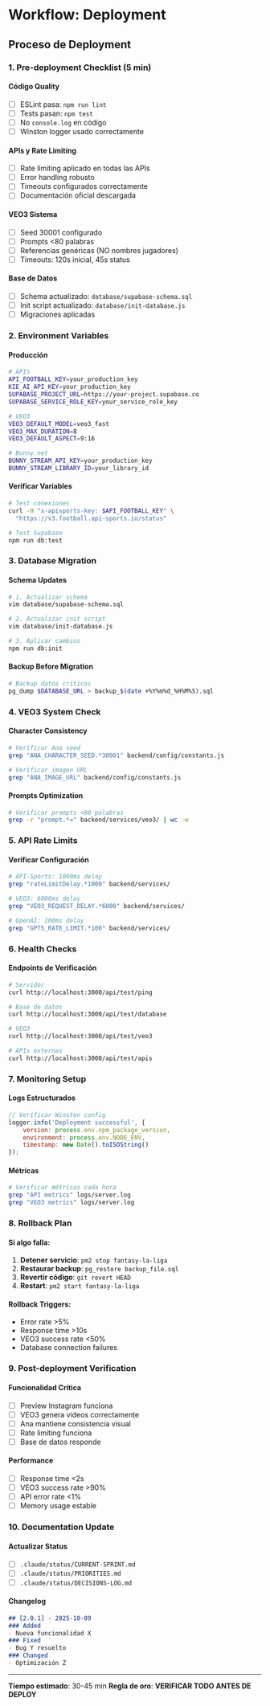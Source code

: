 # Workflow: Deployment

## Proceso de Deployment

### 1. Pre-deployment Checklist (5 min)

#### Código Quality
- [ ] ESLint pasa: `npm run lint`
- [ ] Tests pasan: `npm test`
- [ ] No `console.log` en código
- [ ] Winston logger usado correctamente

#### APIs y Rate Limiting
- [ ] Rate limiting aplicado en todas las APIs
- [ ] Error handling robusto
- [ ] Timeouts configurados correctamente
- [ ] Documentación oficial descargada

#### VEO3 Sistema
- [ ] Seed 30001 configurado
- [ ] Prompts <80 palabras
- [ ] Referencias genéricas (NO nombres jugadores)
- [ ] Timeouts: 120s inicial, 45s status

#### Base de Datos
- [ ] Schema actualizado: `database/supabase-schema.sql`
- [ ] Init script actualizado: `database/init-database.js`
- [ ] Migraciones aplicadas

### 2. Environment Variables

#### Producción
```bash
# APIs
API_FOOTBALL_KEY=your_production_key
KIE_AI_API_KEY=your_production_key
SUPABASE_PROJECT_URL=https://your-project.supabase.co
SUPABASE_SERVICE_ROLE_KEY=your_service_role_key

# VEO3
VEO3_DEFAULT_MODEL=veo3_fast
VEO3_MAX_DURATION=8
VEO3_DEFAULT_ASPECT=9:16

# Bunny.net
BUNNY_STREAM_API_KEY=your_production_key
BUNNY_STREAM_LIBRARY_ID=your_library_id
```

#### Verificar Variables
```bash
# Test conexiones
curl -H "x-apisports-key: $API_FOOTBALL_KEY" \
  "https://v3.football.api-sports.io/status"

# Test Supabase
npm run db:test
```

### 3. Database Migration

#### Schema Updates
```bash
# 1. Actualizar schema
vim database/supabase-schema.sql

# 2. Actualizar init script
vim database/init-database.js

# 3. Aplicar cambios
npm run db:init
```

#### Backup Before Migration
```bash
# Backup datos críticos
pg_dump $DATABASE_URL > backup_$(date +%Y%m%d_%H%M%S).sql
```

### 4. VEO3 System Check

#### Character Consistency
```bash
# Verificar Ana seed
grep "ANA_CHARACTER_SEED.*30001" backend/config/constants.js

# Verificar imagen URL
grep "ANA_IMAGE_URL" backend/config/constants.js
```

#### Prompts Optimization
```bash
# Verificar prompts <80 palabras
grep -r "prompt.*=" backend/services/veo3/ | wc -w
```

### 5. API Rate Limits

#### Verificar Configuración
```bash
# API-Sports: 1000ms delay
grep "rateLimitDelay.*1000" backend/services/

# VEO3: 6000ms delay  
grep "VEO3_REQUEST_DELAY.*6000" backend/services/

# OpenAI: 100ms delay
grep "GPT5_RATE_LIMIT.*100" backend/services/
```

### 6. Health Checks

#### Endpoints de Verificación
```bash
# Servidor
curl http://localhost:3000/api/test/ping

# Base de datos
curl http://localhost:3000/api/test/database

# VEO3
curl http://localhost:3000/api/test/veo3

# APIs externas
curl http://localhost:3000/api/test/apis
```

### 7. Monitoring Setup

#### Logs Estructurados
```javascript
// Verificar Winston config
logger.info('Deployment successful', {
    version: process.env.npm_package_version,
    environment: process.env.NODE_ENV,
    timestamp: new Date().toISOString()
});
```

#### Métricas
```bash
# Verificar métricas cada hora
grep "API metrics" logs/server.log
grep "VEO3 metrics" logs/server.log
```

### 8. Rollback Plan

#### Si algo falla:
1. **Detener servicio**: `pm2 stop fantasy-la-liga`
2. **Restaurar backup**: `pg_restore backup_file.sql`
3. **Revertir código**: `git revert HEAD`
4. **Restart**: `pm2 start fantasy-la-liga`

#### Rollback Triggers:
- Error rate >5%
- Response time >10s
- VEO3 success rate <50%
- Database connection failures

### 9. Post-deployment Verification

#### Funcionalidad Crítica
- [ ] Preview Instagram funciona
- [ ] VEO3 genera videos correctamente
- [ ] Ana mantiene consistencia visual
- [ ] Rate limiting funciona
- [ ] Base de datos responde

#### Performance
- [ ] Response time <2s
- [ ] VEO3 success rate >90%
- [ ] API error rate <1%
- [ ] Memory usage estable

### 10. Documentation Update

#### Actualizar Status
- [ ] `.claude/status/CURRENT-SPRINT.md`
- [ ] `.claude/status/PRIORITIES.md`
- [ ] `.claude/status/DECISIONS-LOG.md`

#### Changelog
```markdown
## [2.0.1] - 2025-10-09
### Added
- Nueva funcionalidad X
### Fixed
- Bug Y resuelto
### Changed
- Optimización Z
```

---

**Tiempo estimado**: 30-45 min
**Regla de oro**: **VERIFICAR TODO ANTES DE DEPLOY**





